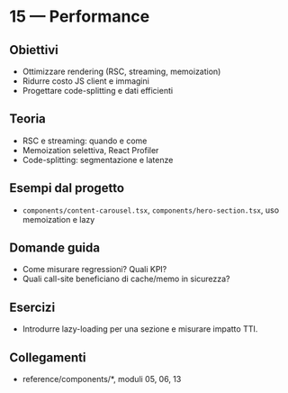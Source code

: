# 15 — Performance

## Obiettivi
- Ottimizzare rendering (RSC, streaming, memoization)
- Ridurre costo JS client e immagini
- Progettare code-splitting e dati efficienti

## Teoria
- RSC e streaming: quando e come
- Memoization selettiva, React Profiler
- Code-splitting: segmentazione e latenze

## Esempi dal progetto
- `components/content-carousel.tsx`, `components/hero-section.tsx`, uso memoization e lazy

## Domande guida
- Come misurare regressioni? Quali KPI?
- Quali call-site beneficiano di cache/memo in sicurezza?

## Esercizi
- Introdurre lazy-loading per una sezione e misurare impatto TTI.

## Collegamenti
- reference/components/*, moduli 05, 06, 13